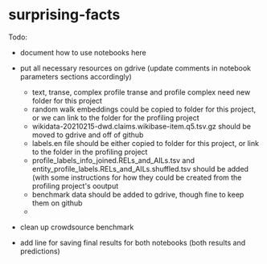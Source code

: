 # surprising-facts

Todo:
* document how to use notebooks here
* put all necessary resources on gdrive (update comments in notebook parameters sections accordingly)
    * text, transe, complex profile transe and profile complex need new folder for this project
    * random walk embeddings could be copied to folder for this project, or we can link to the folder for the profiling project
    * wikidata-20210215-dwd.claims.wikibase-item.q5.tsv.gz should be moved to gdrive and off of github
    * labels.en file should be either copied to folder for this project, or link to the folder in the profiling project
    * profile_labels_info_joined.RELs_and_AILs.tsv and entity_profile_labels.RELs_and_AILs.shuffled.tsv should be added (with some instructions for how they could be created from the profiling project's ooutput
    * benchmark data should be added to gdrive, though fine to keep them on github
    * 
    
* clean up crowdsource benchmark
* add line for saving final results for both notebooks (both results and predictions)
